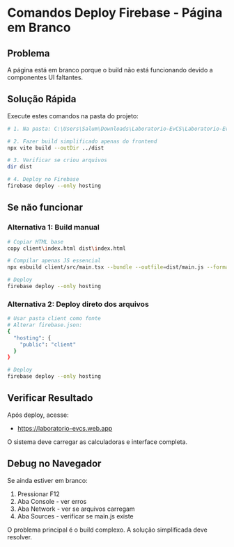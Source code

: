 # Comandos Deploy Firebase - Página em Branco

## Problema
A página está em branco porque o build não está funcionando devido a componentes UI faltantes.

## Solução Rápida

Execute estes comandos na pasta do projeto:

```bash
# 1. Na pasta: C:\Users\Salum\Downloads\Laboratorio-EvCS\Laboratorio-EvCS

# 2. Fazer build simplificado apenas do frontend
npx vite build --outDir ../dist

# 3. Verificar se criou arquivos
dir dist

# 4. Deploy no Firebase
firebase deploy --only hosting
```

## Se não funcionar

### Alternativa 1: Build manual
```bash
# Copiar HTML base
copy client\index.html dist\index.html

# Compilar apenas JS essencial
npx esbuild client/src/main.tsx --bundle --outfile=dist/main.js --format=esm --loader:.tsx=tsx

# Deploy
firebase deploy --only hosting
```

### Alternativa 2: Deploy direto dos arquivos
```bash
# Usar pasta client como fonte
# Alterar firebase.json:
{
  "hosting": {
    "public": "client"
  }
}

# Deploy
firebase deploy --only hosting
```

## Verificar Resultado

Após deploy, acesse:
- https://laboratorio-evcs.web.app

O sistema deve carregar as calculadoras e interface completa.

## Debug no Navegador

Se ainda estiver em branco:
1. Pressionar F12
2. Aba Console - ver erros
3. Aba Network - ver se arquivos carregam
4. Aba Sources - verificar se main.js existe

O problema principal é o build complexo. A solução simplificada deve resolver.